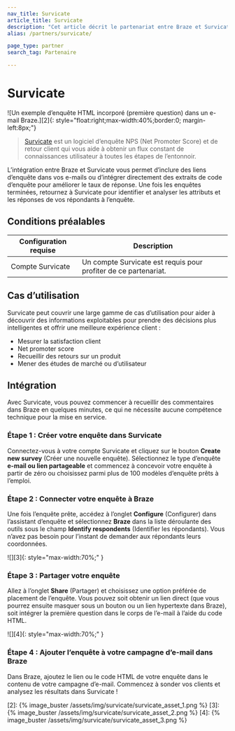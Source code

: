 ```yaml
---
nav_title: Survicate
article_title: Survicate
description: "Cet article décrit le partenariat entre Braze et Survicate, un logiciel d’enquête NPS (Net Promoter Score) et de retour client qui vous aide à obtenir un flux constant de connaissances utilisateur à toutes les étapes de l’entonnoir."
alias: /partners/survicate/

page_type: partner
search_tag: Partenaire

---
```


# Survicate

![Un exemple d’enquête HTML incorporé (première question) dans un e-mail Braze.][2]{: style="float:right;max-width:40%;border:0; margin-left:8px;"}

> [Survicate][1] est un logiciel d’enquête NPS (Net Promoter Score) et de retour client qui vous aide à obtenir un flux constant de connaissances utilisateur à toutes les étapes de l’entonnoir. 

L’intégration entre Braze et Survicate vous permet d’inclure des liens d’enquête dans vos e-mails ou d’intégrer directement des extraits de code d’enquête pour améliorer le taux de réponse. Une fois les enquêtes terminées, retournez à Survicate pour identifier et analyser les attributs et les réponses de vos répondants à l’enquête.

## Conditions préalables

| Configuration requise | Description |
| ----------- | ----------- |
| Compte Survicate | Un compte Survicate est requis pour profiter de ce partenariat. |

## Cas d’utilisation

Survicate peut couvrir une large gamme de cas d’utilisation pour aider à découvrir des informations exploitables pour prendre des décisions plus intelligentes et offrir une meilleure expérience client :
- Mesurer la satisfaction client
- Net promoter score
- Recueillir des retours sur un produit
- Mener des études de marché ou d’utilisateur

## Intégration

Avec Survicate, vous pouvez commencer à recueillir des commentaires dans Braze en quelques minutes, ce qui ne nécessite aucune compétence technique pour la mise en service.

### Étape 1 : Créer votre enquête dans Survicate

Connectez-vous à votre compte Survicate et cliquez sur le bouton **Create new survey** (Créer une nouvelle enquête). Sélectionnez le type d’enquête **e-mail ou lien partageable** et commencez à concevoir votre enquête à partir de zéro ou choisissez parmi plus de 100 modèles d’enquête prêts à l’emploi.

### Étape 2 : Connecter votre enquête à Braze

Une fois l’enquête prête, accédez à l’onglet **Configure** (Configurer) dans l’assistant d’enquête et sélectionnez **Braze** dans la liste déroulante des outils sous le champ **Identify respondents** (Identifier les répondants). Vous n’avez pas besoin pour l’instant de demander aux répondants leurs coordonnées.

![][3]{: style="max-width:70%;" }

### Étape 3 : Partager votre enquête

Allez à l’onglet **Share** (Partager) et choisissez une option préférée de placement de l’enquête. Vous pouvez soit obtenir un lien direct (que vous pourrez ensuite masquer sous un bouton ou un lien hypertexte dans Braze), soit intégrer la première question dans le corps de l’e-mail à l’aide du code HTML.

![][4]{: style="max-width:70%;" }

### Étape 4 : Ajouter l’enquête à votre campagne d’e-mail dans Braze

Dans Braze, ajoutez le lien ou le code HTML de votre enquête dans le contenu de votre campagne d’e-mail. Commencez à sonder vos clients et analysez les résultats dans Survicate !

[1]: https://survicate.com/
[2]:  {% image_buster /assets/img/survicate/survicate_asset_1.png %}
[3]:  {% image_buster /assets/img/survicate/survicate_asset_2.png %}
[4]:  {% image_buster /assets/img/survicate/survicate_asset_3.png %}